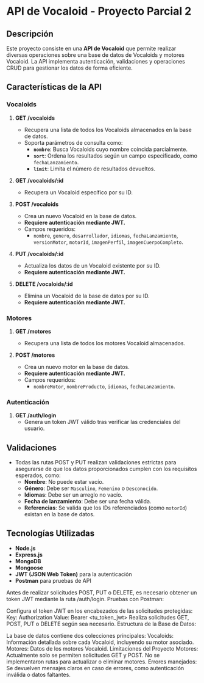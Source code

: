 # API de Vocaloid - Proyecto Parcial 2

## Descripción
Este proyecto consiste en una **API de Vocaloid** que permite realizar diversas operaciones sobre una base de datos de Vocaloids y motores Vocaloid. La API implementa autenticación, validaciones y operaciones CRUD para gestionar los datos de forma eficiente.

## Características de la API

### Vocaloids
1. **GET /vocaloids**
   - Recupera una lista de todos los Vocaloids almacenados en la base de datos.
   - Soporta parámetros de consulta como:
     - **`nombre`**: Busca Vocaloids cuyo nombre coincida parcialmente.
     - **`sort`**: Ordena los resultados según un campo especificado, como `fechaLanzamiento`.
     - **`limit`**: Limita el número de resultados devueltos.

2. **GET /vocaloids/:id**
   - Recupera un Vocaloid específico por su ID.

3. **POST /vocaloids**
   - Crea un nuevo Vocaloid en la base de datos.
   - **Requiere autenticación mediante JWT.**
   - Campos requeridos:
     - `nombre`, `genero`, `desarrollador`, `idiomas`, `fechaLanzamiento`, `versionMotor`, `motorId`, `imagenPerfil`, `imagenCuerpoCompleto`.

4. **PUT /vocaloids/:id**
   - Actualiza los datos de un Vocaloid existente por su ID.
   - **Requiere autenticación mediante JWT.**

5. **DELETE /vocaloids/:id**
   - Elimina un Vocaloid de la base de datos por su ID.
   - **Requiere autenticación mediante JWT.**

### Motores
1. **GET /motores**
   - Recupera una lista de todos los motores Vocaloid almacenados.

2. **POST /motores**
   - Crea un nuevo motor en la base de datos.
   - **Requiere autenticación mediante JWT.**
   - Campos requeridos:
     - `nombreMotor`, `nombreProducto`, `idiomas`, `fechaLanzamiento`.

### Autenticación
1. **GET /auth/login**
   - Genera un token JWT válido tras verificar las credenciales del usuario.

## Validaciones
- Todas las rutas POST y PUT realizan validaciones estrictas para asegurarse de que los datos proporcionados cumplen con los requisitos esperados, como:
  - **Nombre**: No puede estar vacío.
  - **Género**: Debe ser `Masculino`, `Femenino` o `Desconocido`.
  - **Idiomas**: Debe ser un arreglo no vacío.
  - **Fecha de lanzamiento**: Debe ser una fecha válida.
  - **Referencias**: Se valida que los IDs referenciados (como `motorId`) existan en la base de datos.

## Tecnologías Utilizadas

- **Node.js**
- **Express.js**
- **MongoDB**
- **Mongoose**
- **JWT (JSON Web Token)** para la autenticación
- **Postman** para pruebas de API


Antes de realizar solicitudes POST, PUT o DELETE, es necesario obtener un token JWT mediante la ruta /auth/login.
Pruebas con Postman:

Configura el token JWT en los encabezados de las solicitudes protegidas:
Key: Authorization
Value: Bearer <tu_token_jwt>
Realiza solicitudes GET, POST, PUT o DELETE según sea necesario.
Estructura de la Base de Datos:

La base de datos contiene dos colecciones principales:
Vocaloids: Información detallada sobre cada Vocaloid, incluyendo su motor asociado.
Motores: Datos de los motores Vocaloid.
Limitaciones del Proyecto
Motores: Actualmente solo se permiten solicitudes GET y POST. No se implementaron rutas para actualizar o eliminar motores.
Errores manejados: Se devuelven mensajes claros en caso de errores, como autenticación inválida o datos faltantes.